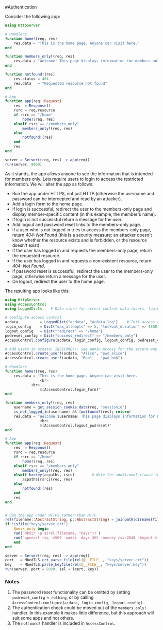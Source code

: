 #Authentication 

Consider the following app:
```julia
using HttpServer

# Handlers
function home!(req, res)
    res.data = "This is the home page. Anyone can visit here."
end

function members_only!(req, res)
    res.data = "Welcome! This page displays information for members only."
end

function notfound!(res)
    res.status = 404
    res.data   = "Requested resource not found"
end

# App
function app(req::Request)
    res  = Response()
    rsrc = req.resource
    if rsrc == "/home"
        home!(req, res)
    elseif rsrc == "/members_only"
        members_only!(req, res)
    else
        notfound!(res)
    end
    res
end

server = Server((req, res) -> app(req))
run(server, 8000)
```

As it stands, the app allows anyone to see the information that is intended for members only. Lets require users to login to access the restricted information. We will alter the app as follows:
- Run the app under HTTPS, not just HTTP (otherwise the username and password can be intercepted and read by an attacker).
- Add a login form to the home page.
- If login is successful, redirect the user to the members-only page and display member-specific content (in this example, the member's name).
- If login is not successful return a message for the user.
- Add logout and password reset links to the members-only page.
- If a user who is not logged in tries to access the members-only page, return _404: Not Found_ (this is a security measure: an attacker doesn't know whether the resource exists and is forbidden, or the resource doesn't exist).
- If the user has logged in and requests the members-only page, return the requested resource.
- If the user has logged in and requests a non-existent resource, return _404: Not Found_.
- If password reset is successful, redirect the user to the members-only page, otherwise return a message for the user.
- On logout, redirect the user to the home page.

The resulting app looks like this:
```julia
using HttpServer
using AccessControl
using LoggedDicts    # Data store for access control data (users, login credentials, permissions)

# Configure access control
acdata          = LoggedDict("acdata", "acdata.log")    # Init access control data
login_config    = Dict("max_attempts" => 5, "lockout_duration" => 1800, "success_redirect" => "/members_only", "fail_msg" => "Username and/or password incorrect")
logout_config   = Dict("redirect" => "/home")
pwdreset_config = Dict("success_redirect" => "/members_only")
AccessControl.configure(acdata, login_config, logout_config, pwdreset_config)

# Add users to acdata: INSECURE!!! See Admin Access for the secure way to do this
AccessControl.create_user!(acdata, "Alice", "pwd_alice")
AccessControl.create_user!(acdata, "Bob",   "pwd_bob")

# Handlers
function home!(req, res)
    res.data = "This is the home page. Anyone can visit here.
                <br>
	        <br>
                $(AccessControl.login_form)"
end

function members_only!(req, res)
    username = get_session_cookie_data(req, "sessionid")                                # Get username from sessionid cookie if it exists
    is_not_logged_in(username) && (notfound!(res); return)                              # Check whether user has been authenticated
    res.data = "Welcome $username! This page displays information for members only.
                <br>
                $(AccessControl.logout_pwdreset)"
end

# App
function app(req::Request)
    res  = Response()
    rsrc = req.resource
    if rsrc == "/home"
        home!(req, res)
    elseif rsrc == "/members_only"
        members_only!(req, res)
    elseif haskey(acpaths, rsrc)        # Note the additional clause in the if statement for handling access control
        acpaths[rsrc](req, res)
    else
        notfound!(res)
    end
    res
end


# Run the app under HTTPS rather than HTTP
rel(filename::AbstractString, p::AbstractString) = joinpath(dirname(filename), p)
if !isfile("keys/server.crt")
    @unix_only begin
	run(`mkdir -p $(rel(filename, "keys"))`)
	run(`openssl req -x509 -nodes -days 365 -newkey rsa:2048 -keyout $(rel(filename, "keys/server.key")) -out $(rel(filename, "keys/server.crt"))`)
    end
end

server = Server((req, res) -> app(req))
cert   = MbedTLS.crt_parse_file(rel(@__FILE__, "keys/server.crt"))
key    = MbedTLS.parse_keyfile(rel(@__FILE__, "keys/server.key"))
run(server, port = 8000, ssl = (cert, key))
```

### Notes
1. The password reset functionality can be omitted by setting `pwdreset_config = nothing`, or by calling `AccessControl.configure(acdata, login_config, logout_config)`.
2. The authentication check could be moved out of the `members_only!` handler. In this example it makes little difference, but this approach will suit some apps and not others.
3. The `notfound!` handler is included in `AccessControl`.
